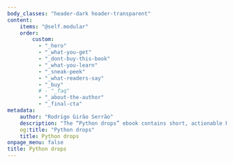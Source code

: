 ```yaml
---
body_classes: "header-dark header-transparent"
content:
    items: "@self.modular"
    order:
        custom:
          - "_hero"
          - "_what-you-get"
          - "_dont-buy-this-book"
          - "_what-you-learn"
          - "_sneak-peek"
          - "_what-readers-say"
          - "_buy"
          # - "_faq"
          - "_about-the-author"
          - "_final-cta"
metadata:
    author: "Rodrigo Girão Serrão"
    description: "The “Python drops” ebook contains short, actionable Python tips."
    og:title: "Python drops"
    title: Python drops
onpage_menu: false
title: Python drops
---
```

